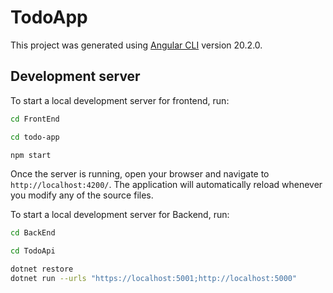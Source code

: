 # TodoApp

This project was generated using [Angular CLI](https://github.com/angular/angular-cli) version 20.2.0.

## Development server

To start a local development server for frontend, run:

```bash
cd FrontEnd
```
```bash
cd todo-app
```

```bash
npm start
```

Once the server is running, open your browser and navigate to `http://localhost:4200/`. The application will automatically reload whenever you modify any of the source files.

To start a local development server for Backend, run:

```bash
cd BackEnd
```
```bash
cd TodoApi
```

```bash
dotnet restore
dotnet run --urls "https://localhost:5001;http://localhost:5000"
```
